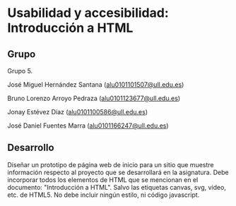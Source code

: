 # Usabilidad y accesibilidad: Introducción a HTML

## Grupo

Grupo 5.

José Miguel Hernández Santana
(alu0101101507@ull.edu.es)

Bruno Lorenzo Arroyo Pedraza
(alu0101123677@ull.edu.es)

Jonay Estévez Díaz
(alu0101100586@ull.edu.es)

José Daniel Fuentes Marra
(alu0101166247@ull.edu.es)

## Desarrollo

Diseñar un prototipo de página web de inicio para un sitio que muestre información respecto al proyecto que se desarrollará en la asignatura.
Debe incorporar todos los elementos de HTML que se mencionan en el documento: "Introducción a HTML". 
Salvo las etiquetas canvas, svg, video, etc. de HTML5. No debe incluir ningún estilo, ni código javascript.
